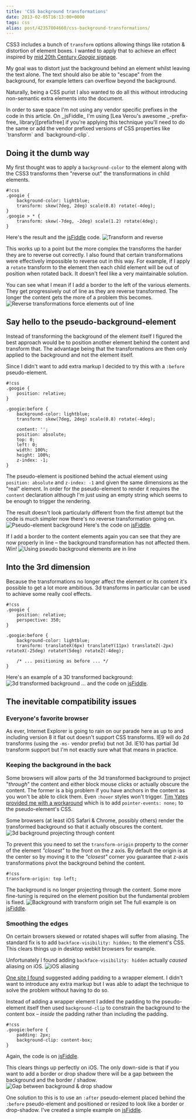 ```yaml
---
title: 'CSS background transformations'
date: 2013-02-05T16:13:00+0000
tags: css
alias: post/42357804660/css-background-transformations/
---
```


CSS3 includes a bunch of `transform` options allowing things like rotation & distortion of element boxes. I wanted to apply that to achieve an effect inspired by [mid 20th Century _Googie_ signage][googie].

My goal was to distort just the background behind an element whilst leaving the text alone. The text should also be able to "escape" from the background, for example letters can overflow beyond the background.

Naturally, being a CSS purist I also wanted to do all this without introducing non-semantic extra elements into the document.

<!-- more -->

<aside>
In order to save space I'm not using any vendor specific prefixes in the code in this article. On _jsFiddle_ I'm using [Lea Verou's awesome _-prefix-free_ library][prefixfree] if you're applying this technique you'll need to do the same or add the vendor prefixed versions of CSS properties like `transform` and `background-clip`.
</aside>

## Doing it the dumb way

My first thought was to apply a `background-color` to the element along with the CSS3 transforms then "reverse out" the transformations in child elements.

	#!css
	.googie {
	    background-color: lightblue;
	    transform: skew(7deg, 2deg) scale(0.8) rotate(-4deg);
	}
	.googie > * {
	    transform: skew(-7deg, -2deg) scale(1.2) rotate(4deg);
	}

Here's the result and the [jsFiddle][fiddle1] code. ![Transform and reverse][img1]

This works up to a point but the more complex the transforms the harder they are to reverse out correctly. I also found that certain transformations were effectively impossible to reverse out in this way. For example, if I apply a `rotate` transform to the element then each child element will be out of position when rotated back. It doesn't feel like a very maintainable solution.

You can see what I mean if I add a border to the left of the various elements. They get progressively out of line as they are reverse transformed. The longer the content gets the more of a problem this becomes. ![Reverse transformations force elements out of line][img2]

## Say hello to the pseudo-background-element

Instead of transforming the background of the element itself I figured the best approach would be to position another element behind the content and transform that. The advantage being that the transformations are then only applied to the background and not the element itself.

Since I didn't want to add extra markup I decided to try this with a `:before` pseudo-element.

	#!css
	.googie {
	    position: relative;
	}

	.googie:before {
	    background-color: lightblue;
	    transform: skew(7deg, 2deg) scale(0.8) rotate(-4deg);

	    content: '';
	    position: absolute;
	    top: 0;
	    left: 0;
	    width: 100%;
	    height: 100%;
	    z-index: -1;
	}

The pseudo-element is positioned behind the actual element using `position: absolute` and `z-index: -1` and given the same dimensions as the "real" element. In order for the pseudo-element to render it requires the `content` declaration although I'm just using an empty string which seems to be enough to trigger the rendering.

The result doesn't look particularly different from the first attempt but the code is much simpler now there's no reverse transformation going on. ![Pseudo-element background][img3] Here's the code on [jsFiddle][fiddle2].

If I add a border to the content elements again you can see that they are now properly in line – the background transformation has not affected them. Win! ![Using pseudo background elements are in line][img4]

## Into the 3rd dimension

Because the transformations no longer affect the element or its content it's possible to get a lot more ambitious. 3d transforms in particular can be used to achieve some really cool effects.

	#!css
	.googie {
	    position: relative;
	    perspective: 350;
	}

	.googie:before {
	    background-color: lightblue;
	    transform: translateX(6px) translateY(11px) translateZ(-2px) rotateX(-25deg) rotateY(5deg) rotateZ(-4deg);

	    /* ... positioning as before ... */
	}

Here's an example of a 3D transformed background: ![3d transformed background][img5] … and the code on [jsFiddle][fiddle3].

## The inevitable compatibility issues

### Everyone's favorite browser

As ever, Internet Explorer is going to rain on our parade here as up to and including version 8 it flat out doesn't support CSS transforms. IE9 will do 2d transforms (using the `-ms-` vendor prefix) but not 3d. IE10 has partial 3d transform support but I'm not exactly sure what that means in practice.

### Keeping the background in the back

Some browsers will allow parts of the 3d transformed background to project "_through_" the content and either block mouse clicks or actually obscure the content. The former is a big problem if you have anchors in the content as you won't be able to click them. Even `:hover` styles won't trigger. [Tim Yates provided me with a workaround][timyates] which is to add `pointer-events: none;` to the pseudo-element's CSS.

Some browsers (at least iOS Safari & Chrome, possibly others) render the transformed background so that it actually obscures the content. ![3d background projecting through content][img6]

To prevent this you need to set the `transform-origin` property to the corner of the element *"closest"* to the front on the *z* axis. By default the origin is at the center so by moving it to the _"closest"_ corner you guarantee that z-axis transformations pivot the background behind the content.

    #!css
    transform-origin: top left;

The background is no longer projecting through the content. Some more fine-tuning is required on the element position but the fundamental problem is fixed. ![Background with transform origin set][img7] The full example is on [jsFiddle][fiddle4].

### Smoothing the edges

On certain browsers skewed or rotated shapes will suffer from aliasing. The standard fix is to add `backface-visibility: hidden;` to the element's CSS. This clears things up in desktop webkit browsers for example.

Unfortunately I found adding `backface-visibility: hidden` actually *caused* aliasing on iOS. ![iOS aliasing][img8]

[One site I found][ios-aliasing] suggested adding padding to a wrapper element. I didn't want to introduce any extra markup but I was able to adapt the technique to solve the problem without having to do so.

Instead of adding a wrapper element I added the padding to the pseudo-element itself then used `background-clip` to constrain the background to the content box – *inside* the padding rather than including the padding.

	#!css
    .googie:before {
        padding: 2px;
        background-clip: content-box;
    }

Again, the code is on [jsFiddle][fiddle5].

This clears things up perfectly on iOS. The only down-side is that if you want to add a border or drop shadow there will be a gap between the background and the border / shadow. ![Gap between background & drop shadow][img9]

One solution to this is to use an `:after` pseudo-element placed behind the `:before` pseudo-element and positioned or resized to look like a border or drop-shadow. I've created a simple example on [jsFiddle][fiddle6].

[googie]: https://www.google.com/images?q=googie+signage
[prefixfree]: http://leaverou.github.com/prefixfree/
[timyates]: https://twitter.com/tim_yates/status/294487820435865600
[ios-aliasing]: http://www.fngtps.com/2011/how-to-prevent-jagged-edges-when-using-css-transformation-in-mobile-safari/
[img1]: http://static.tumblr.com/x4ukvcb/3Mvmhr5k9/image.jpg "Element transformed & content reverse transformed"
[img2]: http://static.tumblr.com/x4ukvcb/bKlmhr5r3/image.jpg "Elements drift out of line using transform & reverse"
[img3]: http://static.tumblr.com/x4ukvcb/PFDmhr5tv/image.jpg "Pseudo background element"
[img4]: http://static.tumblr.com/x4ukvcb/X2Cmhr5vr/image.jpg "Content is correctly aligned using pseudo background element"
[img5]: http://static.tumblr.com/x4ukvcb/nWNmhr5xo/image.jpg "3D transformed background"
[img6]: http://static.tumblr.com/x4ukvcb/N4bmhr603/image.jpg "3D transformed background projecting through content"
[img7]: http://static.tumblr.com/x4ukvcb/B5Emhr61v/image.jpg "3D transformed background with origin set"
[img8]: http://static.tumblr.com/x4ukvcb/okJmhr63c/image.jpg "Edges aliasing on iOS"
[img9]: http://static.tumblr.com/x4ukvcb/rlpmhr64v/image.jpg "Gap between background & drop shadow"
[fiddle1]: http://jsfiddle.net/piraterob/sKgmM/
[fiddle2]: http://jsfiddle.net/piraterob/sKgmM/1/
[fiddle3]: http://jsfiddle.net/piraterob/sKgmM/2/
[fiddle4]: http://jsfiddle.net/piraterob/sKgmM/8/
[fiddle5]: http://jsfiddle.net/piraterob/sKgmM/9/
[fiddle6]: http://jsfiddle.net/piraterob/sKgmM/10/

